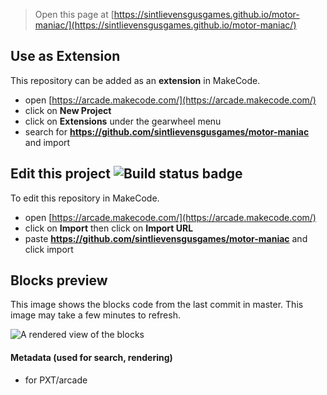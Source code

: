  


> Open this page at [https://sintlievensgusgames.github.io/motor-maniac/](https://sintlievensgusgames.github.io/motor-maniac/)

## Use as Extension

This repository can be added as an **extension** in MakeCode.

* open [https://arcade.makecode.com/](https://arcade.makecode.com/)
* click on **New Project**
* click on **Extensions** under the gearwheel menu
* search for **https://github.com/sintlievensgusgames/motor-maniac** and import

## Edit this project ![Build status badge](https://github.com/sintlievensgusgames/motor-maniac/workflows/MakeCode/badge.svg)

To edit this repository in MakeCode.

* open [https://arcade.makecode.com/](https://arcade.makecode.com/)
* click on **Import** then click on **Import URL**
* paste **https://github.com/sintlievensgusgames/motor-maniac** and click import

## Blocks preview

This image shows the blocks code from the last commit in master.
This image may take a few minutes to refresh.

![A rendered view of the blocks](https://github.com/sintlievensgusgames/motor-maniac/raw/master/.github/makecode/blocks.png)

#### Metadata (used for search, rendering)

* for PXT/arcade
<script src="https://makecode.com/gh-pages-embed.js"></script><script>makeCodeRender("{{ site.makecode.home_url }}", "{{ site.github.owner_name }}/{{ site.github.repository_name }}");</script>
